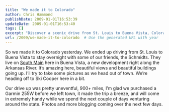 ```yaml
---
title: "We made it to Colorado"
author: Chris Hammond
publishDate: 2009-01-01T16:53:39
updateDate: 2009-01-01T16:53:40
tags: []
excerpt: "Discover a scenic drive from St. Louis to Buena Vista, Colorado, along the Arkansas River. Stay updated for stunning views and adventurous explorations! 🏞️🚗 #ColoradoAdventure #ScenicDrive"
url: /2009/we-made-it-to-colorado  # Use the generated URL with year
---
```

<p>So we made it to Colorado yesterday. We ended up driving from St. Louis to Buena Vista to stay overnight with some of our friends, the Schmidts. They live on <a href="https://www.southmainco.com/" target="_blank">South Main</a> here in Buena Vista, a new development right along the Arkansas River. It’s amazing here, beautiful views and beautiful buildings going up. I’ll try to take some pictures as we head out of town. We’re heading off to Ski Cooper here in a bit.</p>  <p>Our drive up was pretty uneventful, 900+ miles, I’m glad we purchased a Garmin 255W before we left town, it made the trip a breeze, and will come in extremely handy while we spend the next couple of days venturing around the state. Photos and more blogging coming over the next few days.</p>


